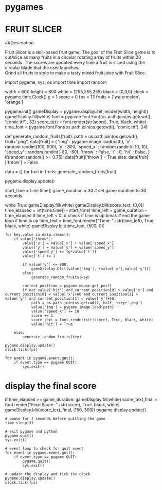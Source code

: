 # pygames

# FRUIT SLICER

##Description-

Fruit Slicer is a skill-based fruit game. The goal of the Fruit Slice game is to cut/slice as many fruits in a circular rotating array of fruits within 30 seconds. The scores are updated every time a fruit is sliced using the circular blade that the user launches.    
Grind all fruits in style to make a tasty mixed fruit juice with Fruit Slice.

import pygame, sys, os
import time
import random

width = 600
height = 800
white = (255,255,255)
black = (0,0,0)
clock = pygame.time.Clock()
g = 1
score = 0
fps = 13
fruits = ['watermelon', 'orange']

pygame.init()
gameDisplay = pygame.display.set_mode((width, height))
gameDisplay.fill(white)
font = pygame.font.Font(os.path.join(os.getcwd(), 'comic.ttf'), 32)
score_text = font.render(str(score), True, black, white)
time_font = pygame.font.Font(os.path.join(os.getcwd(), 'comic.ttf'), 24)

def generate_random_fruits(fruit):
    path = os.path.join(os.getcwd(), fruit+'.png')
    data[fruit] = {
        'img' : pygame.image.load(path),
        'x' : random.randint(100, 500),
        'y' : 800,
        'speed_x' : random.randint(-10, 10),
        'speed_y' : random.randint(-80, -60),
        'throw' : False,
        't' : 0,
        'hit' : False,
    }
    if(random.random() >= 0.75):
        data[fruit]['throw'] = True
    else:
        data[fruit]['throw'] = False

data = {}
for fruit in fruits:
    generate_random_fruits(fruit)

pygame.display.update()

start_time = time.time()
game_duration = 30  # set game duration to 30 seconds

while True:
    gameDisplay.fill(white)
    gameDisplay.blit(score_text, (0,0))
    time_elapsed = int(time.time() - start_time)
    time_left = game_duration - time_elapsed
    if time_left < 0:  # check if time is up
        break  # end the game loop if time is up
    time_text = time_font.render("Time: "+str(time_left), True, black, white)
    gameDisplay.blit(time_text, (500, 0))

    for key,value in data.items():
        if value['throw']:
            value['x'] = value['x'] + value['speed_x']
            value['y'] = value['y'] + value['speed_y']
            value['speed_y'] += (g*value['t'])
            value['t'] += 1

            if value['y'] <= 800:
                gameDisplay.blit(value['img'], (value['x'],value['y']))
            else:
                generate_random_fruits(key)

            current_position = pygame.mouse.get_pos()
            if not value['hit'] and current_position[0] > value['x'] and current_position[0] < value['x']+60 and current_position[1] > value['y'] and current_position[1] < value['y']+60:
                path = os.path.join(os.getcwd(),'half_'+key+'.png')
                value['img'] = pygame.image.load(path)
                value['speed_x'] += 10
                score += 1
                score_text = font.render(str(score), True, black, white)
                value['hit'] = True

        else:
            generate_random_fruits(key)

    pygame.display.update()
    clock.tick(fps)

    for event in pygame.event.get():
        if event.type == pygame.QUIT:
            sys.exit()

# display the final score
if time_elapsed >= game_duration:
    gameDisplay.fill(white)
    score_text_final = font.render("Final Score: "+str(score), True, black, white)
    gameDisplay.blit(score_text_final, (150, 300))
    pygame.display.update()

    # pause for 3 seconds before quitting the game
    time.sleep(3)

    # exit pygame and python
    pygame.quit()
    sys.exit()

    # event loop to check for quit event
    for event in pygame.event.get():
        if event.type == pygame.QUIT:
            pygame.quit()
            sys.exit()

    # update the display and tick the clock
    pygame.display.update()
    clock.tick(fps)

